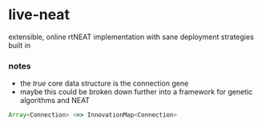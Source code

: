 # live-neat
extensible, online rtNEAT implementation with sane deployment strategies built in

### notes
* the _true_ core data structure is the connection gene
* maybe this could be broken down further into a framework for genetic algorithms and NEAT

```typescript
Array<Connection> <=> InnovationMap<Connection>
```
